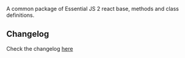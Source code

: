 A common package of Essential JS 2 react base, methods and class definitions.

## Changelog

Check the changelog [here](https://github.com/syncfusion/ej2-react-base/blob/master/CHANGELOG.md)